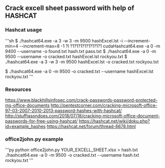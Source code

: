 ## Crack excell sheet password with help of HASHCAT

### Hashcat usage
'''sh
$ ./hashcat64.exe -a 3 -w 3 -m 9500 hashExcel.lst -i --increment-min=4 --increment-max=8 -1 ?l ?1?1?1?1?1?1?1?1
cudaHashcat64.exe -a 0 -m 9400 --username -o found.txt hash.txt pass.txt
$ ./hashcat64.exe -a 0 -m 9500 --username -o cracked.txt hashExcel.lst rockyou.txt
$ ./hashcat64.exe -a 3 -w 3 -m 9500 hashExcel.lst -o cracked.txt rockyou.txt 

$ ./hashcat64.exe -a 0 -m 9500 -o cracked.txt --username hashExcel.lst rockyou.txt 
'''


### Resources
https://www.blackhillsinfosec.com/crack-passwords-password-protected-ms-office-documents
http://pentestcorner.com/cracking-microsoft-office-97-03-2007-2010-2013-password-hashes-with-hashcat/
http://stuffjasondoes.com/2018/07/18/cracking-microsoft-office-document-passwords-for-free-using-hashcat/
https://hashcat.net/wiki/doku.php?id=example_hashes
https://hashcat.net/forum/thread-6678.html

### office2john.py example
'''py
python office2john.py YOUR_EXCELL_SHEET.xlsx >  hash.txt
./hashcat64.exe -a 0 -m 9500 -o cracked.txt --username hash.txt rockyou.txt 
'''